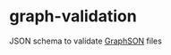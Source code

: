 graph-validation
===============

JSON schema to validate [GraphSON](https://github.com/tinkerpop/blueprints/wiki/GraphSON-Reader-and-Writer-Library) files
